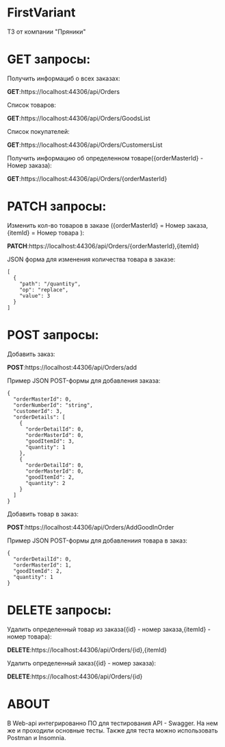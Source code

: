 # FirstVariant
ТЗ от компании "Пряники"

# GET запросы:

Получить информациб о всех заказах:

**GET**:https://localhost:44306/api/Orders

Список товаров:

**GET**:https://localhost:44306/api/Orders/GoodsList

Список покупателей:

**GET**:https://localhost:44306/api/Orders/CustomersList

Получить информацию об определенном товаре({orderMasterId} - Номер заказа):

**GET**:https://localhost:44306/api/Orders/{orderMasterId}

# PATCH запросы:

Изменить кол-во товаров в заказе ({orderMasterId} = Номер заказа, {itemId} = Номер товара ):

**PATCH**:https://localhost:44306/api/Orders/{orderMasterId},{itemId}

JSON форма для изменения количества товара в заказе:
```````````````````````````````````````````````
[
  {
    "path": "/quantity",
    "op": "replace",
    "value": 3
  }
]
```````````````````````````````````````````````

# POST запросы:

Добавить заказ:

**POST**:https://localhost:44306/api/Orders/add

Пример JSON POST-формы для добавления заказа:
`````````````````````````````````````````````
{
  "orderMasterId": 0,
  "orderNumberId": "string",
  "customerId": 3,
  "orderDetails": [
    {
      "orderDetailId": 0,
      "orderMasterId": 0,
      "goodItemId": 3,
      "quantity": 1
    },
    {
      "orderDetailId": 0,
      "orderMasterId": 0,
      "goodItemId": 2,
      "quantity": 2
    }
  ]
}
``````````````````````````````````````````````````

Добавить товар в заказ:

**POST**:https://localhost:44306/api/Orders/AddGoodInOrder

Пример JSON POST-формы для добавлениия товара в заказ:
``````````````````````````````````````````
{
  "orderDetailId": 0,
  "orderMasterId": 1,
  "goodItemId": 2,
  "quantity": 1
}
``````````````````````````````````````````

# DELETE запросы:

Удалить определенный товар из заказа({id} - номер заказа,{itemId} - номер товара):

**DELETE**:https://localhost:44306/api/Orders/{id},{itemId}

Удалить определенный заказ({id} - номер заказа):

**DELETE**:https://localhost:44306/api/Orders/{id}


# ABOUT

В Web-api интегрированно ПО для тестирования API - Swagger. На нем же и проходили основные тесты.
Также для теста можно использовать Postman и Insomnia.

